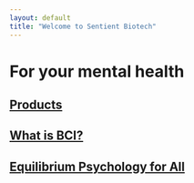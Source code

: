 ```yaml
---
layout: default
title: "Welcome to Sentient Biotech"
---
```


# For your mental health

## [Products](/product/)

## [What is BCI?](/what-is-bci/)

## [Equilibrium Psychology for All](eqp-for-all/)
